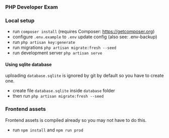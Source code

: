 ### PHP Developer Exam

### Local setup

-   run `composer install` (requires Composer: https://getcomposer.org)
-   configure `.env.example` to `.env` update config (also see: .env-backup)
-   run `php artisan key:generate`
-   run migrations `php artisan migrate:fresh --seed`
-   run development server `php artisan serve`

#### Using sqlite database

uploading `database.sqlite` is ignored by git by default so you have to create one.

-   create file `database.sqlite` inside `database` folder
-   then run `php artisan migrate:fresh --seed`

### Frontend assets

Frontend assets is compiled already so you may not have to do this.

-   run `npm install` and `npm run prod`
